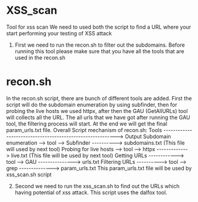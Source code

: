 # XSS_scan
Tool for xss scan
We need to used both the script to find a URL where your start performing your testing of XSS attack

1. First we need to run the recon.sh to filter out the subdomains.
Before running this tool please make sure that you have all the tools that are used in the recon.sh
# recon.sh
In the recon.sh script, there are bunch of different tools are added. First the script will do the subdomain enumeration by using subfinder, then for probing the live hosts we used httpx, after then the GAU (GetAllURLs) tool will collects all the URL.
The all urls that we have got after running the GAU tool, the filtering process will start. At the end we  will get the final param_urls.txt file.
Overall Script mechanism of recon.sh:
Tools ----------------------------------------------------------> Output
Subdomain enumeration --> tool --> Subfinder ----------> subdomains.txt (This file will used by next tool)
Probing for live hosts --> tool --> httpx -------------> live.txt (This file will be used by next tool)
Getting URLs ------------> tool --> GAU ---------------> urls.txt
Filtering URLs ----------> tool --> grep --------------> param_urls.txt
This param_urls.txt file will be used by xss_scan.sh script

2. Second we need to run the xss_scan.sh to find out the URLs which having potential of xss attack.
   This script uses the dalfox tool.
